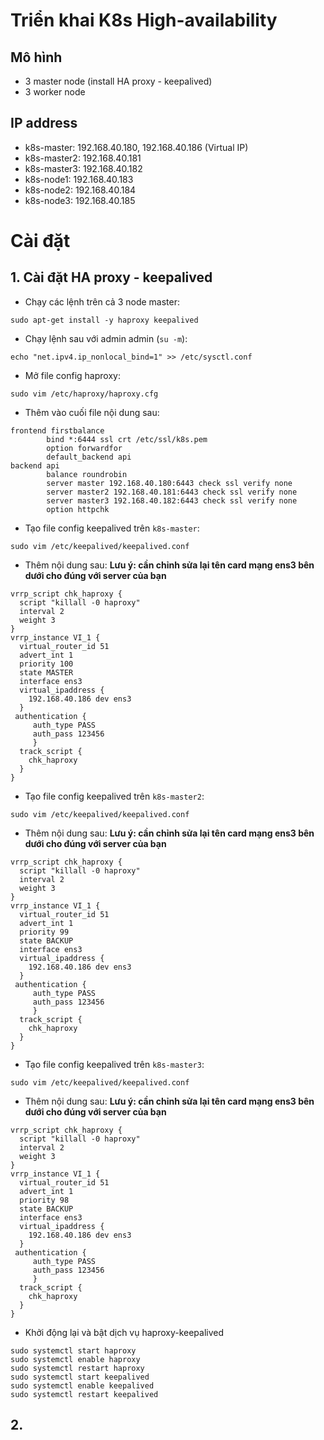 # Triển khai K8s High-availability
## Mô hình
- 3 master node (install HA proxy - keepalived)
- 3 worker node
## IP address
- k8s-master: 192.168.40.180, 192.168.40.186 (Virtual IP)
- k8s-master2: 192.168.40.181
- k8s-master3: 192.168.40.182
- k8s-node1: 192.168.40.183
- k8s-node2: 192.168.40.184
- k8s-node3: 192.168.40.185
# Cài đặt
## 1. Cài đặt HA proxy - keepalived
- Chạy các lệnh trên cả 3 node master:

`sudo apt-get install -y haproxy keepalived`

- Chạy lệnh sau với admin admin (`su -m`):

`echo "net.ipv4.ip_nonlocal_bind=1" >> /etc/sysctl.conf`

- Mở file config haproxy:

`sudo vim /etc/haproxy/haproxy.cfg`

- Thêm vào cuối file nội dung sau:
```
frontend firstbalance
        bind *:6444 ssl crt /etc/ssl/k8s.pem
        option forwardfor
        default_backend api
backend api
        balance roundrobin
        server master 192.168.40.180:6443 check ssl verify none
        server master2 192.168.40.181:6443 check ssl verify none
        server master3 192.168.40.182:6443 check ssl verify none
        option httpchk
```
- Tạo file config keepalived trên `k8s-master`:

`sudo vim /etc/keepalived/keepalived.conf`

- Thêm nội dung sau: **Lưu ý: cần chỉnh sửa lại tên card mạng ens3 bên dưới cho đúng với server của bạn**
```
vrrp_script chk_haproxy {
  script "killall -0 haproxy"
  interval 2
  weight 3
}
vrrp_instance VI_1 {
  virtual_router_id 51
  advert_int 1
  priority 100
  state MASTER
  interface ens3
  virtual_ipaddress {
    192.168.40.186 dev ens3
  }
 authentication {
     auth_type PASS
     auth_pass 123456
     }
  track_script {
    chk_haproxy
  }
}
```
- Tạo file config keepalived trên `k8s-master2`:

`sudo vim /etc/keepalived/keepalived.conf`

- Thêm nội dung sau: **Lưu ý: cần chỉnh sửa lại tên card mạng ens3 bên dưới cho đúng với server của bạn**
```
vrrp_script chk_haproxy {
  script "killall -0 haproxy"
  interval 2
  weight 3
}
vrrp_instance VI_1 {
  virtual_router_id 51
  advert_int 1
  priority 99
  state BACKUP
  interface ens3
  virtual_ipaddress {
    192.168.40.186 dev ens3
  }
 authentication {
     auth_type PASS
     auth_pass 123456
     }
  track_script {
    chk_haproxy
  }
}
```
- Tạo file config keepalived trên `k8s-master3`:

`sudo vim /etc/keepalived/keepalived.conf`

- Thêm nội dung sau: **Lưu ý: cần chỉnh sửa lại tên card mạng ens3 bên dưới cho đúng với server của bạn**
```
vrrp_script chk_haproxy {
  script "killall -0 haproxy"
  interval 2
  weight 3
}
vrrp_instance VI_1 {
  virtual_router_id 51
  advert_int 1
  priority 98
  state BACKUP
  interface ens3
  virtual_ipaddress {
    192.168.40.186 dev ens3
  }
 authentication {
     auth_type PASS
     auth_pass 123456
     }
  track_script {
    chk_haproxy
  }
}
```
- Khởi động lại và bật dịch vụ haproxy-keepalived
```
sudo systemctl start haproxy
sudo systemctl enable haproxy
sudo systemctl restart haproxy
sudo systemctl start keepalived
sudo systemctl enable keepalived
sudo systemctl restart keepalived
```
## 2. 
